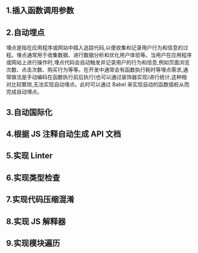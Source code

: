 ## 1.插入函数调用参数

## 2.自动埋点

埋点是指在应用程序或网站中插入追踪代码,以便收集和记录用户行为和信息的过程。埋点通常用于收集数据、进行数据分析和优化用户体验等。当用户在应用程序或网站上进行操作时,埋点代码会自动触发并记录用户的行为和信息,例如页面浏览次数、点击次数、购买行为等等。在开发中通常会有函数执行耗时等埋点需求,通常做法是手动编码在函数执行前后执行(也可以通过装饰器实现)进行统计,这种相对比较繁琐,无法实现自动埋点。此时可以通过 Babel 来实现自动的函数插桩从而完成自动埋点。

## 3.自动国际化

## 4.根据 JS 注释自动生成 API 文档

## 5.实现 Linter

## 6.实现类型检查

## 7.实现代码压缩混淆

## 8.实现 JS 解释器

## 9.实现模块遍历
